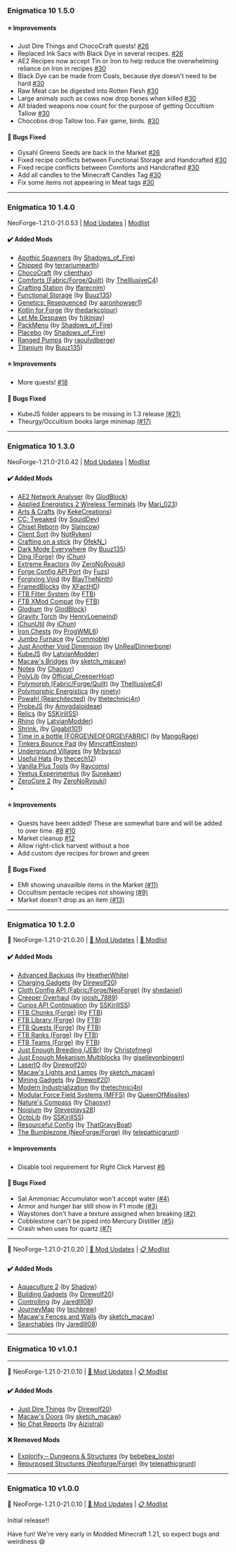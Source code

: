 ### Enigmatica 10 1.5.0

#### ⭐ Improvements

-   Just Dire Things and ChocoCraft quests! [\#26](https://github.com/EnigmaticaModpacks/Enigmatica10/pull/26)
-   Replaced Ink Sacs with Black Dye in several recipes. [\#26](https://github.com/EnigmaticaModpacks/Enigmatica10/pull/26)
-   AE2 Recipes now accept Tin or Iron to help reduce the overwhelming reliance on Iron in recipes [\#30](https://github.com/EnigmaticaModpacks/Enigmatica10/pull/30)
-   Black Dye can be made from Coals, because dye doesn't need to be hard [\#30](https://github.com/EnigmaticaModpacks/Enigmatica10/pull/30)
-   Raw Meat can be digested into Rotten Flesh [\#30](https://github.com/EnigmaticaModpacks/Enigmatica10/pull/30)
-   Large animals such as cows now drop bones when killed [\#30](https://github.com/EnigmaticaModpacks/Enigmatica10/pull/30)
-   All bladed weapons now count for the purpose of getting Occultism Tallow [\#30](https://github.com/EnigmaticaModpacks/Enigmatica10/pull/30)
-   Chocobos drop Tallow too. Fair game, birds. [\#30](https://github.com/EnigmaticaModpacks/Enigmatica10/pull/30)

#### 🦟 Bugs Fixed

-   Gysahl Greens Seeds are back in the Market [\#26](https://github.com/EnigmaticaModpacks/Enigmatica10/pull/26)
-   Fixed recipe conflicts between Functional Storage and Handcrafted [\#30](https://github.com/EnigmaticaModpacks/Enigmatica10/pull/30)
-   Fixed recipe conflicts between Comforts and Handcrafted [\#30](https://github.com/EnigmaticaModpacks/Enigmatica10/pull/30)
-   Add all candles to the Minecraft Candles Tag [\#30](https://github.com/EnigmaticaModpacks/Enigmatica10/pull/30)
-   Fix some items not appearing in Meat tags [\#30](https://github.com/EnigmaticaModpacks/Enigmatica10/pull/30)

---

### Enigmatica 10 1.4.0

NeoForge-1.21.0-21.0.53 | [Mod Updates](https://github.com/EnigmaticaModpacks/Enigmatica10/blob/master/changelogs/changelog_mods_1.4.0.md) | [Modlist](https://github.com/EnigmaticaModpacks/Enigmatica10/blob/master/changelogs/modlist_1.4.0.md)

#### ✔️ Added Mods

-   [Apothic Spawners](https://www.curseforge.com/minecraft/mc-mods/apothic-spawners) (by [Shadows_of_Fire](https://www.curseforge.com/members/Shadows_of_Fire/projects))
-   [Chipped](https://www.curseforge.com/minecraft/mc-mods/chipped) (by [terrariumearth](https://www.curseforge.com/members/terrariumearth/projects))
-   [ChocoCraft](https://www.curseforge.com/minecraft/mc-mods/chococraft) (by [clienthax](https://www.curseforge.com/members/clienthax/projects))
-   [Comforts (Fabric/Forge/Quilt)](https://www.curseforge.com/minecraft/mc-mods/comforts) (by [TheIllusiveC4](https://www.curseforge.com/members/TheIllusiveC4/projects))
-   [Crafting Station](https://www.curseforge.com/minecraft/mc-mods/crafting-station) (by [tfarecnim](https://www.curseforge.com/members/tfarecnim/projects))
-   [Functional Storage](https://www.curseforge.com/minecraft/mc-mods/functional-storage) (by [Buuz135](https://www.curseforge.com/members/Buuz135/projects))
-   [Genetics: Resequenced](https://www.curseforge.com/minecraft/mc-mods/genetics-resequenced) (by [aaronhowser1](https://www.curseforge.com/members/aaronhowser1/projects))
-   [Kotlin for Forge](https://www.curseforge.com/minecraft/mc-mods/kotlin-for-forge) (by [thedarkcolour](https://www.curseforge.com/members/thedarkcolour/projects))
-   [Let Me Despawn](https://www.curseforge.com/minecraft/mc-mods/let-me-despawn) (by [frikinjay](https://www.curseforge.com/members/frikinjay/projects))
-   [PackMenu](https://www.curseforge.com/minecraft/mc-mods/packmenu) (by [Shadows_of_Fire](https://www.curseforge.com/members/Shadows_of_Fire/projects))
-   [Placebo](https://www.curseforge.com/minecraft/mc-mods/placebo) (by [Shadows_of_Fire](https://www.curseforge.com/members/Shadows_of_Fire/projects))
-   [Ranged Pumps](https://www.curseforge.com/minecraft/mc-mods/ranged-pumps) (by [raoulvdberge](https://www.curseforge.com/members/raoulvdberge/projects))
-   [Titanium](https://www.curseforge.com/minecraft/mc-mods/titanium) (by [Buuz135](https://www.curseforge.com/members/Buuz135/projects))

#### ⭐ Improvements

-   More quests! [\#18](https://github.com/EnigmaticaModpacks/Enigmatica10/pull/18)

#### 🦟 Bugs Fixed

-   KubeJS folder appears to be missing in 1.3 release [(\#21)](https://github.com/EnigmaticaModpacks/Enigmatica10/issues/21)
-   Theurgy/Occultism books large minimap [(\#17)](https://github.com/EnigmaticaModpacks/Enigmatica10/issues/17)

---

### Enigmatica 10 1.3.0

NeoForge-1.21.0-21.0.42 | [Mod Updates](https://github.com/EnigmaticaModpacks/Enigmatica10/blob/master/changelogs/changelog_mods_1.3.0.md) | [Modlist](https://github.com/EnigmaticaModpacks/Enigmatica10/blob/master/changelogs/modlist_1.3.0.md)

#### ✔️ Added Mods

-   [AE2 Network Analyser](https://www.curseforge.com/minecraft/mc-mods/ae2-network-analyser) (by [GlodBlock](https://www.curseforge.com/members/GlodBlock/projects))
-   [Applied Energistics 2 Wireless Terminals](https://www.curseforge.com/minecraft/mc-mods/applied-energistics-2-wireless-terminals) (by [Mari_023](https://www.curseforge.com/members/Mari_023/projects))
-   [Arts & Crafts](https://www.curseforge.com/minecraft/mc-mods/artsandcrafts) (by [KekeCreations](https://www.curseforge.com/members/KekeCreations/projects))
-   [CC: Tweaked](https://www.curseforge.com/minecraft/mc-mods/cc-tweaked) (by [SquidDev](https://www.curseforge.com/members/SquidDev/projects))
-   [Chisel Reborn](https://www.curseforge.com/minecraft/mc-mods/chisel-reborn) (by [Slaincow](https://www.curseforge.com/members/Slaincow/projects))
-   [Client Sort](https://www.curseforge.com/minecraft/mc-mods/clientsort) (by [NotRyken](https://www.curseforge.com/members/NotRyken/projects))
-   [Crafting on a stick](https://www.curseforge.com/minecraft/mc-mods/crafting-on-a-stick) (by [OfekN\_](https://www.curseforge.com/members/OfekN_/projects))
-   [Dark Mode Everywhere](https://www.curseforge.com/minecraft/mc-mods/dark-mode-everywhere) (by [Buuz135](https://www.curseforge.com/members/Buuz135/projects))
-   [Ding (Forge)](https://www.curseforge.com/minecraft/mc-mods/ding) (by [iChun](https://www.curseforge.com/members/iChun/projects))
-   [Extreme Reactors](https://www.curseforge.com/minecraft/mc-mods/extreme-reactors) (by [ZeroNoRyouki](https://www.curseforge.com/members/ZeroNoRyouki/projects))
-   [Forge Config API Port](https://www.curseforge.com/minecraft/mc-mods/forge-config-api-port-fabric) (by [Fuzs](https://www.curseforge.com/members/Fuzs/projects))
-   [Forgiving Void](https://www.curseforge.com/minecraft/mc-mods/forgiving-void) (by [BlayTheNinth](https://www.curseforge.com/members/BlayTheNinth/projects))
-   [FramedBlocks](https://www.curseforge.com/minecraft/mc-mods/framedblocks) (by [XFactHD](https://www.curseforge.com/members/XFactHD/projects))
-   [FTB Filter System](https://www.curseforge.com/minecraft/mc-mods/ftb-filter-system) (by [FTB](https://www.curseforge.com/members/FTB/projects))
-   [FTB XMod Compat](https://www.curseforge.com/minecraft/mc-mods/ftb-xmod-compat) (by [FTB](https://www.curseforge.com/members/FTB/projects))
-   [Glodium](https://www.curseforge.com/minecraft/mc-mods/glodium) (by [GlodBlock](https://www.curseforge.com/members/GlodBlock/projects))
-   [Gravity Torch](https://www.curseforge.com/minecraft/mc-mods/gravity-torch) (by [HenryLoenwind](https://www.curseforge.com/members/HenryLoenwind/projects))
-   [iChunUtil](https://www.curseforge.com/minecraft/mc-mods/ichunutil) (by [iChun](https://www.curseforge.com/members/iChun/projects))
-   [Iron Chests](https://www.curseforge.com/minecraft/mc-mods/iron-chests) (by [ProgWML6](https://www.curseforge.com/members/ProgWML6/projects))
-   [Jumbo Furnace](https://www.curseforge.com/minecraft/mc-mods/jumbo-furnace) (by [Commoble](https://www.curseforge.com/members/Commoble/projects))
-   [Just Another Void Dimension](https://www.curseforge.com/minecraft/mc-mods/javd) (by [UnRealDinnerbone](https://www.curseforge.com/members/UnRealDinnerbone/projects))
-   [KubeJS](https://www.curseforge.com/minecraft/mc-mods/kubejs) (by [LatvianModder](https://www.curseforge.com/members/LatvianModder/projects))
-   [Macaw's Bridges](https://www.curseforge.com/minecraft/mc-mods/macaws-bridges) (by [sketch_macaw](https://www.curseforge.com/members/sketch_macaw/projects))
-   [Notes](https://www.curseforge.com/minecraft/mc-mods/notes) (by [Chaosyr](https://www.curseforge.com/members/Chaosyr/projects))
-   [PolyLib](https://www.curseforge.com/minecraft/mc-mods/polylib) (by [Official_CreeperHost](https://www.curseforge.com/members/Official_CreeperHost/projects))
-   [Polymorph (Fabric/Forge/Quilt)](https://www.curseforge.com/minecraft/mc-mods/polymorph) (by [TheIllusiveC4](https://www.curseforge.com/members/TheIllusiveC4/projects))
-   [Polymorphic Energistics](https://www.curseforge.com/minecraft/mc-mods/polymorphic-energistics) (by [ninety](https://www.curseforge.com/members/ninety/projects))
-   [Powah! (Rearchitected)](https://www.curseforge.com/minecraft/mc-mods/powah-rearchitected) (by [thetechnici4n](https://www.curseforge.com/members/thetechnici4n/projects))
-   [ProbeJS](https://www.curseforge.com/minecraft/mc-mods/probejs) (by [Amygdaloideae](https://www.curseforge.com/members/Amygdaloideae/projects))
-   [Relics](https://www.curseforge.com/minecraft/mc-mods/relics-mod) (by [SSKirillSS](https://www.curseforge.com/members/SSKirillSS/projects))
-   [Rhino](https://www.curseforge.com/minecraft/mc-mods/rhino) (by [LatvianModder](https://www.curseforge.com/members/LatvianModder/projects))
-   [Shrink.](https://www.curseforge.com/minecraft/mc-mods/shrink_) (by [Gigabit101](https://www.curseforge.com/members/Gigabit101/projects))
-   [Time in a bottle [FORGE\NEOFORGE\FABRIC]](https://www.curseforge.com/minecraft/mc-mods/time-in-a-bottle-universal) (by [MangoRage](https://www.curseforge.com/members/MangoRage/projects))
-   [Tinkers Bounce Pad](https://www.curseforge.com/minecraft/mc-mods/tinkers-bounce-pad) (by [MincraftEinstein](https://www.curseforge.com/members/MincraftEinstein/projects))
-   [Underground Villages](https://www.curseforge.com/minecraft/mc-mods/underground-villages) (by [Mrbysco](https://www.curseforge.com/members/Mrbysco/projects))
-   [Useful Hats](https://www.curseforge.com/minecraft/mc-mods/useful-hats) (by [thecech12](https://www.curseforge.com/members/thecech12/projects))
-   [Vanilla Plus Tools](https://www.curseforge.com/minecraft/mc-mods/vanilla-tools) (by [Raycoms](https://www.curseforge.com/members/Raycoms/projects))
-   [Yeetus Experimentus](https://www.curseforge.com/minecraft/mc-mods/yeetusexperimentus) (by [Sunekaer](https://www.curseforge.com/members/Sunekaer/projects))
-   [ZeroCore 2](https://www.curseforge.com/minecraft/mc-mods/zerocore) (by [ZeroNoRyouki](https://www.curseforge.com/members/ZeroNoRyouki/projects))
-

#### ⭐ Improvements

-   Quests have been added! These are somewhat bare and will be added to over time. [\#8](https://github.com/EnigmaticaModpacks/Enigmatica10/pull/8) [\#10](https://github.com/EnigmaticaModpacks/Enigmatica10/pull/10)
-   Market cleanup [\#12](https://github.com/EnigmaticaModpacks/Enigmatica10/pull/12)
-   Allow right-click harvest without a hoe
-   Add custom dye recipes for brown and green

#### 🦟 Bugs Fixed

-   EMI showing unavailble items in the Market [(\#11)](https://github.com/EnigmaticaModpacks/Enigmatica10/issues/11)
-   Occultism pentacle recipes not showing [(\#9)](https://github.com/EnigmaticaModpacks/Enigmatica10/issues/9)
-   Market doesn't drop as an item [(\#13)](https://github.com/EnigmaticaModpacks/Enigmatica10/issues/13)

---

### Enigmatica 10 1.2.0

🚀 NeoForge-1.21.0-21.0.20 | [📑 Mod Updates](https://github.com/EnigmaticaModpacks/Enigmatica10/blob/master/changelogs/changelog_mods_1.2.0.md) | [🧾 Modlist](https://github.com/EnigmaticaModpacks/Enigmatica10/blob/master/changelogs/modlist_1.2.0.md)

#### ✔️ Added Mods

-   [Advanced Backups](https://www.curseforge.com/minecraft/mc-mods/advanced-backups) (by [HeatherWhite](https://www.curseforge.com/members/HeatherWhite/projects))
-   [Charging Gadgets](https://www.curseforge.com/minecraft/mc-mods/charging-gadgets) (by [Direwolf20](https://www.curseforge.com/members/Direwolf20/projects))
-   [Cloth Config API (Fabric/Forge/NeoForge)](https://www.curseforge.com/minecraft/mc-mods/cloth-config) (by [shedaniel](https://www.curseforge.com/members/shedaniel/projects))
-   [Creeper Overhaul](https://www.curseforge.com/minecraft/mc-mods/creeper-overhaul) (by [joosh_7889](https://www.curseforge.com/members/joosh_7889/projects))
-   [Curios API Continuation](https://www.curseforge.com/minecraft/mc-mods/curios-continuation) (by [SSKirillSS](https://www.curseforge.com/members/SSKirillSS/projects))
-   [FTB Chunks (Forge)](https://www.curseforge.com/minecraft/mc-mods/ftb-chunks-forge) (by [FTB](https://www.curseforge.com/members/FTB/projects))
-   [FTB Library (Forge)](https://www.curseforge.com/minecraft/mc-mods/ftb-library-forge) (by [FTB](https://www.curseforge.com/members/FTB/projects))
-   [FTB Quests (Forge)](https://www.curseforge.com/minecraft/mc-mods/ftb-quests-forge) (by [FTB](https://www.curseforge.com/members/FTB/projects))
-   [FTB Ranks (Forge)](https://www.curseforge.com/minecraft/mc-mods/ftb-ranks-forge) (by [FTB](https://www.curseforge.com/members/FTB/projects))
-   [FTB Teams (Forge)](https://www.curseforge.com/minecraft/mc-mods/ftb-teams-forge) (by [FTB](https://www.curseforge.com/members/FTB/projects))
-   [Just Enough Breeding (JEBr)](https://www.curseforge.com/minecraft/mc-mods/justenoughbreeding) (by [Christofmeg](https://www.curseforge.com/members/Christofmeg/projects))
-   [Just Enough Mekanism Multiblocks](https://www.curseforge.com/minecraft/mc-mods/just-enough-mekanism-multiblocks) (by [gisellevonbingen](https://www.curseforge.com/members/gisellevonbingen/projects))
-   [LaserIO](https://www.curseforge.com/minecraft/mc-mods/laserio) (by [Direwolf20](https://www.curseforge.com/members/Direwolf20/projects))
-   [Macaw's Lights and Lamps](https://www.curseforge.com/minecraft/mc-mods/macaws-lights-and-lamps) (by [sketch_macaw](https://www.curseforge.com/members/sketch_macaw/projects))
-   [Mining Gadgets](https://www.curseforge.com/minecraft/mc-mods/mining-gadgets) (by [Direwolf20](https://www.curseforge.com/members/Direwolf20/projects))
-   [Modern Industrialization](https://www.curseforge.com/minecraft/mc-mods/modern-industrialization) (by [thetechnici4n](https://www.curseforge.com/members/thetechnici4n/projects))
-   [Modular Force Field Systems (MFFS)](https://www.curseforge.com/minecraft/mc-mods/mffs) (by [QueenOfMissiles](https://www.curseforge.com/members/QueenOfMissiles/projects))
-   [Nature's Compass](https://www.curseforge.com/minecraft/mc-mods/natures-compass) (by [Chaosyr](https://www.curseforge.com/members/Chaosyr/projects))
-   [Noisium](https://www.curseforge.com/minecraft/mc-mods/noisium) (by [Steveplays28](https://www.curseforge.com/members/Steveplays28/projects))
-   [OctoLib](https://www.curseforge.com/minecraft/mc-mods/octo-lib) (by [SSKirillSS](https://www.curseforge.com/members/SSKirillSS/projects))
-   [Resourceful Config](https://www.curseforge.com/minecraft/mc-mods/resourceful-config) (by [ThatGravyBoat](https://www.curseforge.com/members/ThatGravyBoat/projects))
-   [The Bumblezone (NeoForge/Forge)](https://www.curseforge.com/minecraft/mc-mods/the-bumblezone-forge) (by [telepathicgrunt](https://www.curseforge.com/members/telepathicgrunt/projects))

#### ⭐ Improvements

-   Disable tool requirement for Right Click Harvest [\#6](https://github.com/EnigmaticaModpacks/Enigmatica10/pull/6)

#### 🦟 Bugs Fixed

-   Sal Ammoniac Accumulator won't accept water [(\#4)](https://github.com/EnigmaticaModpacks/Enigmatica10/issues/4)
-   Armor and hunger bar still show in F1 mode [(\#3)](https://github.com/EnigmaticaModpacks/Enigmatica10/issues/3)
-   Waystones don't have a texture assigned when breaking [(\#2)](https://github.com/EnigmaticaModpacks/Enigmatica10/issues/2)
-   Cobblestone can't be piped into Mercury Distiller [(\#5)](https://github.com/EnigmaticaModpacks/Enigmatica10/issues/5)
-   Crash when uses for quartz [(\#7)](https://github.com/EnigmaticaModpacks/Enigmatica10/issues/7)

---

🚀 NeoForge-1.21.0-21.0.20 | [📜 Mod Updates](https://github.com/EnigmaticaModpacks/Enigmatica10/blob/master/changelogs/changelog_mods_1.1.0.md) | [📋 Modlist](https://github.com/EnigmaticaModpacks/Enigmatica10/blob/master/changelogs/modlist_1.1.0.md)

#### ✔️ Added Mods

-   [Aquaculture 2](https://www.curseforge.com/minecraft/mc-mods/aquaculture) (by [Shadow](https://www.curseforge.com/members/Shadow/projects))
-   [Building Gadgets](https://www.curseforge.com/minecraft/mc-mods/building-gadgets) (by [Direwolf20](https://www.curseforge.com/members/Direwolf20/projects))
-   [Controlling](https://www.curseforge.com/minecraft/mc-mods/controlling) (by [Jaredlll08](https://www.curseforge.com/members/Jaredlll08/projects))
-   [JourneyMap](https://www.curseforge.com/minecraft/mc-mods/journeymap) (by [techbrew](https://www.curseforge.com/members/techbrew/projects))
-   [Macaw's Fences and Walls](https://www.curseforge.com/minecraft/mc-mods/macaws-fences-and-walls) (by [sketch_macaw](https://www.curseforge.com/members/sketch_macaw/projects))
-   [Searchables](https://www.curseforge.com/minecraft/mc-mods/searchables) (by [Jaredlll08](https://www.curseforge.com/members/Jaredlll08/projects))

---

### Enigmatica 10 v1.0.1

---

🚀 NeoForge-1.21.0-21.0.10 | [📜 Mod Updates](https://github.com/EnigmaticaModpacks/Enigmatica10/blob/master/changelogs/changelog_mods_1.0.1.md) | [📋 Modlist](https://github.com/EnigmaticaModpacks/Enigmatica10/blob/master/changelogs/modlist_1.0.1.md)

#### ✔️ Added Mods

-   [Just Dire Things](https://www.curseforge.com/minecraft/mc-mods/just-dire-things) (by [Direwolf20](https://www.curseforge.com/members/Direwolf20/projects))
-   [Macaw's Doors](https://www.curseforge.com/minecraft/mc-mods/macaws-doors) (by [sketch_macaw](https://www.curseforge.com/members/sketch_macaw/projects))
-   [No Chat Reports](https://www.curseforge.com/minecraft/mc-mods/no-chat-reports) (by [Aizistral](https://www.curseforge.com/members/Aizistral/projects))

#### ❌ Removed Mods

-   [Explorify – Dungeons & Structures](https://www.curseforge.com/minecraft/mc-mods/explorify) (by [bebebea_loste](https://www.curseforge.com/members/bebebea_loste/projects))
-   [Repurposed Structures (Neoforge/Forge)](https://www.curseforge.com/minecraft/mc-mods/repurposed-structures) (by [telepathicgrunt](https://www.curseforge.com/members/telepathicgrunt/projects))

---

### Enigmatica 10 v1.0.0

🚀 NeoForge-1.21.0-21.0.10 | [📜 Mod Updates](https://github.com/EnigmaticaModpacks/Enigmatica10/blob/master/changelogs/changelog_mods_1.0.0.md) | [📋 Modlist](https://github.com/EnigmaticaModpacks/Enigmatica10/blob/master/changelogs/modlist_1.0.0.md)

Initial release!!

Have fun! We're very early in Modded Minecraft 1.21, so expect bugs and weirdness 😄

